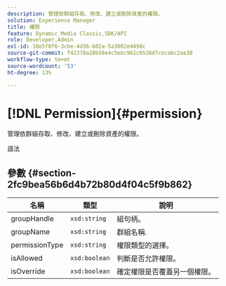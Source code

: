 ```yaml
---
description: 管理依群組存取、修改、建立或刪除資產的權限。
solution: Experience Manager
title: 權限
feature: Dynamic Media Classic,SDK/API
role: Developer,Admin
exl-id: 18e5f8f6-3cbe-4d36-b02a-5a3002e4498c
source-git-commit: f42378a20b58e4c5ebc961c6526d7cecabc2ae38
workflow-type: tm+mt
source-wordcount: '53'
ht-degree: 13%

---
```


# [!DNL Permission]{#permission}

管理依群組存取、修改、建立或刪除資產的權限。

語法

## 參數 {#section-2fc9bea56b6d4b72b80d4f04c5f9b862}

| 名稱 | 類型 | 說明 |
|---|---|---|
| groupHandle | `xsd:string` | 組句柄。 |
| groupName | `xsd:string` | 群組名稱. |
| permissionType | `xsd:string` | 權限類型的選擇。 |
| isAllowed | `xsd:boolean` | 判斷是否允許權限。 |
| isOverride | `xsd:boolean` | 確定權限是否覆蓋另一個權限。 |
